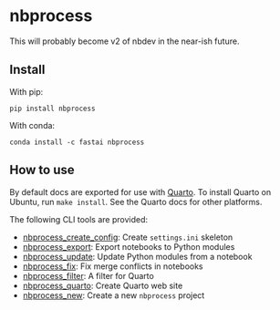 nbprocess
================

<!-- WARNING: THIS FILE WAS AUTOGENERATED! DO NOT EDIT! -->

This will probably become v2 of nbdev in the near-ish future.

## Install

With pip:

    pip install nbprocess

With conda:

    conda install -c fastai nbprocess

## How to use

By default docs are exported for use with [Quarto](https://quarto.org/).
To install Quarto on Ubuntu, run `make install`. See the Quarto docs for
other platforms.

The following CLI tools are provided:

-   [nbprocess_create_config](https://nbprocess.fast.ai/nbprocess.read#nbprocess_create_config):
    Create `settings.ini` skeleton
-   [nbprocess_export](https://nbprocess.fast.ai/nbprocess.doclinks#nbprocess_export):
    Export notebooks to Python modules
-   [nbprocess_update](https://nbprocess.fast.ai/nbprocess.sync#nbprocess_update):
    Update Python modules from a notebook
-   [nbprocess_fix](https://nbprocess.fast.ai/nbprocess.merge#nbprocess_fix):
    Fix merge conflicts in notebooks
-   [nbprocess_filter](https://nbprocess.fast.ai/nbprocess.cli#nbprocess_filter):
    A filter for Quarto
-   [nbprocess_quarto](https://nbprocess.fast.ai/nbprocess.cli#nbprocess_quarto):
    Create Quarto web site
-   [nbprocess_new](https://nbprocess.fast.ai/nbprocess.cli#nbprocess_new):
    Create a new `nbprocess` project
